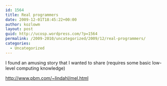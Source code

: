 ```yaml
---
id: 1564
title: Real programmers
date: 2009-12-01T18:45:22+00:00
author: kozlowm
layout: post
guid: http://ucosp.wordpress.com/?p=1564
permalink: /2009-2010/uncategorized/2009/12/real-programmers/
categories:
  - Uncategorized
---
```

I found an amusing story that I wanted to share (requires some basic low-level computing knowledge)

<http://www.pbm.com/~lindahl/mel.html>